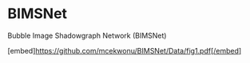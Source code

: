 # BIMSNet
Bubble Image Shadowgraph Network (BIMSNet)

[embed]https://github.com/mcekwonu/BIMSNet/Data/fig1.pdf[/embed]
